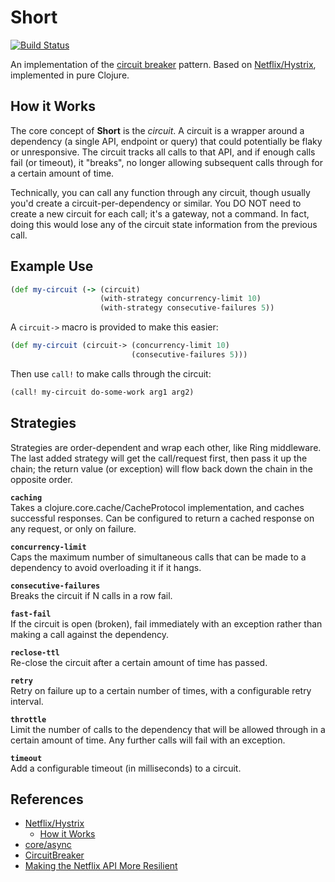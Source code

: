 # Short

[![Build Status](https://travis-ci.org/tokenshift/short.svg?branch=master)](https://travis-ci.org/tokenshift/short)

An implementation of the [circuit breaker](http://techblog.netflix.com/2011/12/making-netflix-api-more-resilient.html)
pattern. Based on [Netflix/Hystrix](https://github.com/Netflix/Hystrix),
implemented in pure Clojure.

## How it Works

The core concept of **Short** is the *circuit*. A circuit is a wrapper around
a dependency (a single API, endpoint or query) that could potentially be flaky
or unresponsive. The circuit tracks all calls to that API, and if enough calls
fail (or timeout), it "breaks", no longer allowing subsequent calls through for
a certain amount of time.

Technically, you can call any function through any circuit, though usually
you'd create a circuit-per-dependency or similar. You DO NOT need to create a
new circuit for each call; it's a gateway, not a command. In fact, doing this
would lose any of the circuit state information from the previous call.

## Example Use

```clojure
(def my-circuit (-> (circuit)
                    (with-strategy concurrency-limit 10)
                    (with-strategy consecutive-failures 5))
```

A `circuit->` macro is provided to make this easier:

```clojure
(def my-circuit (circuit-> (concurrency-limit 10)
                           (consecutive-failures 5)))
```

Then use `call!` to make calls through the circuit:

```clojure
(call! my-circuit do-some-work arg1 arg2)
```

## Strategies

Strategies are order-dependent and wrap each other, like Ring middleware. The
last added strategy will get the call/request first, then pass it up the chain;
the return value (or exception) will flow back down the chain in the opposite
order.

**`caching`**  
Takes a clojure.core.cache/CacheProtocol implementation, and caches successful
responses. Can be configured to return a cached response on any request, or
only on failure.

**`concurrency-limit`**  
Caps the maximum number of simultaneous calls that can be made to a dependency
to avoid overloading it if it hangs.

**`consecutive-failures`**  
Breaks the circuit if N calls in a row fail.

**`fast-fail`**  
If the circuit is open (broken), fail immediately with an exception rather than
making a call against the dependency.

**`reclose-ttl`**  
Re-close the circuit after a certain amount of time has passed.

**`retry`**  
Retry on failure up to a certain number of times, with a configurable retry
interval.

**`throttle`**  
Limit the number of calls to the dependency that will be allowed through in a
certain amount of time. Any further calls will fail with an exception.

**`timeout`**  
Add a configurable timeout (in milliseconds) to a circuit.

## References

* [Netflix/Hystrix](https://github.com/Netflix/Hystrix)
  * [How it Works](https://github.com/Netflix/Hystrix/wiki/How-it-Works)
* [core/async](https://github.com/clojure/core.async)
* [CircuitBreaker](http://martinfowler.com/bliki/CircuitBreaker.html)
* [Making the Netflix API More Resilient](http://techblog.netflix.com/2011/12/making-netflix-api-more-resilient.html)
